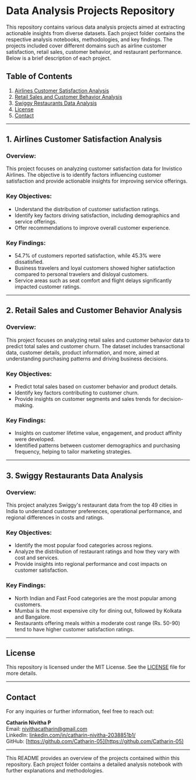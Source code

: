 # **Data Analysis Projects Repository**

This repository contains various data analysis projects aimed at extracting actionable insights from diverse datasets. Each project folder contains the respective analysis notebooks, methodologies, and key findings. The projects included cover different domains such as airline customer satisfaction, retail sales, customer behavior, and restaurant performance. Below is a brief description of each project.

## **Table of Contents**

1. [Airlines Customer Satisfaction Analysis](#airlines-customer-satisfaction-analysis)
2. [Retail Sales and Customer Behavior Analysis](#retail-sales-and-customer-behavior-analysis)
3. [Swiggy Restaurants Data Analysis](#swiggy-restaurants-data-analysis)
4. [License](#license)
5. [Contact](#contact)

---

## **1. Airlines Customer Satisfaction Analysis**

### Overview:
This project focuses on analyzing customer satisfaction data for Invistico Airlines. The objective is to identify factors influencing customer satisfaction and provide actionable insights for improving service offerings.

### Key Objectives:
- Understand the distribution of customer satisfaction ratings.
- Identify key factors driving satisfaction, including demographics and service offerings.
- Offer recommendations to improve overall customer experience.

### Key Findings:
- 54.7% of customers reported satisfaction, while 45.3% were dissatisfied.
- Business travelers and loyal customers showed higher satisfaction compared to personal travelers and disloyal customers.
- Service areas such as seat comfort and flight delays significantly impacted customer ratings.

---

## **2. Retail Sales and Customer Behavior Analysis**

### Overview:
This project focuses on analyzing retail sales and customer behavior data to predict total sales and customer churn. The dataset includes transactional data, customer details, product information, and more, aimed at understanding purchasing patterns and driving business decisions.

### Key Objectives:
- Predict total sales based on customer behavior and product details.
- Identify key factors contributing to customer churn.
- Provide insights on customer segments and sales trends for decision-making.

### Key Findings:
- Insights on customer lifetime value, engagement, and product affinity were developed.
- Identified patterns between customer demographics and purchasing frequency, helping to tailor marketing strategies.

---

## **3. Swiggy Restaurants Data Analysis**

### Overview:
This project analyzes Swiggy's restaurant data from the top 49 cities in India to understand customer preferences, operational performance, and regional differences in costs and ratings.

### Key Objectives:
- Identify the most popular food categories across regions.
- Analyze the distribution of restaurant ratings and how they vary with cost and services.
- Provide insights into regional performance and cost impacts on customer satisfaction.

### Key Findings:
- North Indian and Fast Food categories are the most popular among customers.
- Mumbai is the most expensive city for dining out, followed by Kolkata and Bangalore.
- Restaurants offering meals within a moderate cost range (Rs. 50-90) tend to have higher customer satisfaction ratings.

---

## **License**

This repository is licensed under the MIT License. See the [LICENSE](LICENSE) file for more details.

---

## **Contact**

For any inquiries or further information, feel free to reach out:

**Catharin Nivitha P**  
Email: [nivithacatharin@gmail.com](mailto:nivithacatharin@gmail.com)  
LinkedIn: [linkedin.com/in/catharin-nivitha-2038851b1/](https://linkedin.com/in/catharin-nivitha-2038851b1)  
GitHub: [https://github.com/Catharin-05](https://github.com/Catharin-05)

---

This README provides an overview of the projects contained within this repository. Each project folder contains a detailed analysis notebook with further explanations and methodologies.
